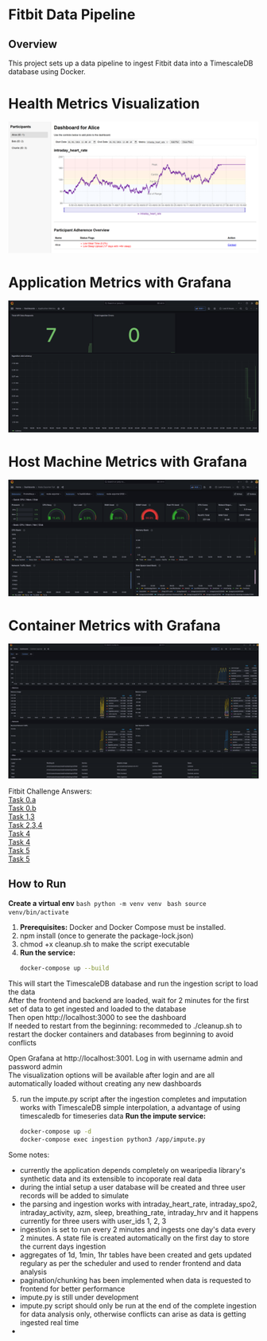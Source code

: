 # Fitbit Data Pipeline

## Overview

This project sets up a data pipeline to ingest Fitbit data into a TimescaleDB database using Docker.

# Health Metrics Visualization
![Dashboard](images/dashboard.png)
# Application Metrics with Grafana
![application metrics](images/grafanaapp.png)
# Host Machine Metrics with Grafana
![host machine metrics](images/grafanahost.png)
# Container Metrics with Grafana
![container metrics](images/grafanacontainer.png)

Fitbit Challenge Answers:  
[Task 0.a](docs/task0.md)  
[Task 0.b](fitbit_example.ipynb)  
[Task 1,3](ingeston/ingest.py)  
[Task 2,3,4](backend/main.py)  
[Task 4](impute.py)  
[Task 4](frontend/src/App.js)  
[Task 5](monitoring)  
[Task 5](grafana)  




## How to Run
**Create a virtual env**
     ```bash
    python -m venv venv
    ```
    ```bash
    source venv/bin/activate
     ```
1.  **Prerequisites:** Docker and Docker Compose must be installed.
2. npm install (once to generate the package-lock.json)
3. chmod +x cleanup.sh to make the script executable
4.  **Run the service:**
    ```bash
    docker-compose up --build
    ```
This will start the TimescaleDB database and run the ingestion script to load the data  
After the frontend and backend are loaded, wait for 2 minutes for the first set of data to get ingested and loaded to the database  
Then open http://localhost:3000 to see the dashboard  
If needed to restart from the beginning: recommeded to ./cleanup.sh to restart the docker containers and databases from beginning to avoid conflicts  

Open Grafana at http://localhost:3001. Log in with username admin and password admin  
The visualization options will be available after login and are all automatically loaded without creating any new dashboards  


5. run the impute.py script after the ingestion completes and imputation works with TimescaleDB simple interpolation, a advantage of using timescaledb for timeseries data
   **Run the impute service:**
    ```bash
    docker-compose up -d
    docker-compose exec ingestion python3 /app/impute.py
    ```

Some notes:
- currently the application depends completely on wearipedia library's synthetic data and its extensible to incoporate real data
- during the intial setup a user database will be created and three user records will be added to simulate
- the parsing and ingestion works with intraday_heart_rate, intraday_spo2, intraday_activity, azm, sleep, breathing_rate, intraday_hrv and it happens currently for three users with user_ids 1, 2, 3
- ingestion is set to run every 2 minutes and ingests one day's data every 2 minutes. A state file is created automatically on the first day to store the current days ingestion
- aggregates of 1d, 1min, 1hr tables have been created and gets updated regulary as per the scheduler and used to render frontend and data analysis
- pagination/chunking has been implemented when data is requested to frontend for better performance
- impute.py is still under development
- impute.py script should only be run at the end of the complete ingestion for data analysis only, otherwise conflicts can arise as data is getting ingested real time
- 
